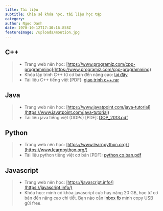 ```yaml
---
title: Tài liệu
subtitle: Chia sẻ khóa học, tài liệu học tập
category:
author: Ngọc Danh
date: 1970-10-12T17:30:16.858Z
featureImage: /uploads/moution.jpg
---
```

## C++
>- Trang web nên học: [https://www.programiz.com/cpp-programming](https://www.programiz.com/cpp-programming)
>- Khóa lập trình C++ từ cơ bản đến nâng cao: [tại đây](#)
>- Tài liệu C++ tiếng việt [PDF]: [giao trinh c++.rar](http://www.mediafire.com/file/6eal9evadwxbfm6/Giao_trinh_tu_hoc_C_%252B%252B.rar/file)
## Java
>- Trang web nên học: [https://www.javatpoint.com/java-tutorial](https://www.javatpoint.com/java-tutorial)
>- Tài liệu java tiếng việt (OOPs) [PDF]: [OOP_2013.pdf](https://drive.google.com/file/d/1ldxcb-Hje1us0gfLb_dencQJyC5GUAQA/view)
## Python
>- Trang web nên học: [https://www.learnpython.org/](https://www.learnpython.org/)
>- Tài liệu python tiếng việt cơ bản [PDF]: [python co ban.pdf](https://drive.google.com/file/d/0B1e2ltp8qw9YYmJvSW56MEZDOEk/view)
## Javascript
>- Trang web nên học: [https://javascript.info/](https://javascript.info/)
>- Khóa học: mình có khóa javascript cực hay nặng 20 GB, học từ cơ bản đến nâng cao chi tiết. Bạn nào cần [inbox fb](https://www.facebook.com/ngocdanh0508) mình copy USB gửi free.